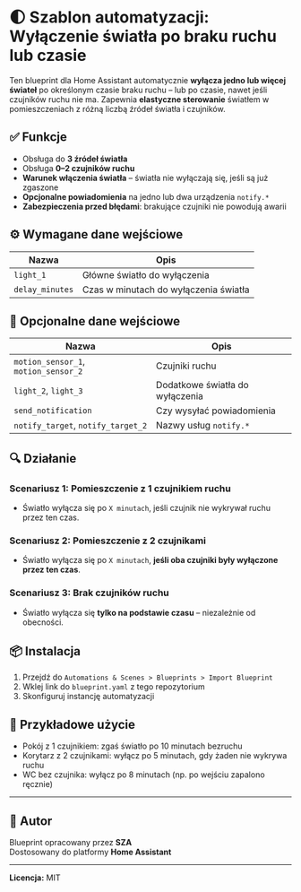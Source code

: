# 🌓 Szablon automatyzacji: Wyłączenie światła po braku ruchu lub czasie

Ten blueprint dla Home Assistant automatycznie **wyłącza jedno lub więcej świateł** po określonym czasie braku ruchu – lub po czasie, nawet jeśli czujników ruchu nie ma. Zapewnia **elastyczne sterowanie** światłem w pomieszczeniach z różną liczbą źródeł światła i czujników.

## ✅ Funkcje

- Obsługa do **3 źródeł światła**
- Obsługa **0–2 czujników ruchu**
- **Warunek włączenia światła** – światła nie wyłączają się, jeśli są już zgaszone
- **Opcjonalne powiadomienia** na jedno lub dwa urządzenia `notify.*`
- **Zabezpieczenia przed błędami**: brakujące czujniki nie powodują awarii

## ⚙️ Wymagane dane wejściowe

| Nazwa | Opis |
|------|------|
| `light_1` | Główne światło do wyłączenia |
| `delay_minutes` | Czas w minutach do wyłączenia światła |

## 🧩 Opcjonalne dane wejściowe

| Nazwa | Opis |
|------|------|
| `motion_sensor_1`, `motion_sensor_2` | Czujniki ruchu |
| `light_2`, `light_3` | Dodatkowe światła do wyłączenia |
| `send_notification` | Czy wysyłać powiadomienia |
| `notify_target`, `notify_target_2` | Nazwy usług `notify.*` |

## 🔍 Działanie

### Scenariusz 1: Pomieszczenie z 1 czujnikiem ruchu

- Światło wyłącza się po `X minutach`, jeśli czujnik nie wykrywał ruchu przez ten czas.

### Scenariusz 2: Pomieszczenie z 2 czujnikami

- Światło wyłącza się po `X minutach`, **jeśli oba czujniki były wyłączone przez ten czas**.

### Scenariusz 3: Brak czujników ruchu

- Światło wyłącza się **tylko na podstawie czasu** – niezależnie od obecności.

## 📦 Instalacja

1. Przejdź do `Automations & Scenes > Blueprints > Import Blueprint`
2. Wklej link do `blueprint.yaml` z tego repozytorium
3. Skonfiguruj instancję automatyzacji

## 📝 Przykładowe użycie

- Pokój z 1 czujnikiem: zgaś światło po 10 minutach bezruchu
- Korytarz z 2 czujnikami: wyłącz po 5 minutach, gdy żaden nie wykrywa ruchu
- WC bez czujnika: wyłącz po 8 minutach (np. po wejściu zapalono ręcznie)

---

## 👤 Autor

Blueprint opracowany przez **SZA**  
Dostosowany do platformy **Home Assistant**

---

**Licencja:** MIT
